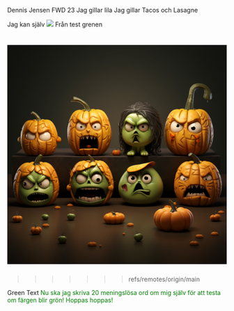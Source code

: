 Dennis Jensen FWD 23
Jag gillar lila
Jag gillar Tacos och Lasagne

Jag kan själv
![](/c/Users/MDenn/desktop/Git-Workshop/halloween_emoji.png)
Från test grenen

![](img/halloween_emoji.png)
=======
>>>>>>> refs/remotes/origin/main

Green Text 
<span style="color:green">
Nu ska jag skriva 20 meningslösa ord om mig själv för att testa om färgen blir grön! Hoppas hoppas!</span>
